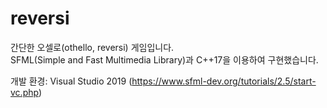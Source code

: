 # reversi

간단한 오셀로(othello, reversi) 게임입니다.   
SFML(Simple and Fast Multimedia Library)과 C++17을 이용하여 구현했습니다.  

개발 환경: Visual Studio 2019 (https://www.sfml-dev.org/tutorials/2.5/start-vc.php)
